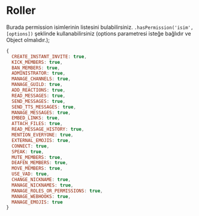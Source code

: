 # Roller

Burada permission isimlerinin listesini bulabilirsiniz. `.hasPermission('isim', [options])` şeklinde kullanabilirsiniz \(options parametresi isteğe bağlıdır ve Object olmalıdır.\);

```javascript
{
  CREATE_INSTANT_INVITE: true,
  KICK_MEMBERS: true,
  BAN_MEMBERS: true,
  ADMINISTRATOR: true,
  MANAGE_CHANNELS: true,
  MANAGE_GUILD: true,
  ADD_REACTIONS: true,
  READ_MESSAGES: true,
  SEND_MESSAGES: true,
  SEND_TTS_MESSAGES: true,
  MANAGE_MESSAGES: true,
  EMBED_LINKS: true,
  ATTACH_FILES: true,
  READ_MESSAGE_HISTORY: true,
  MENTION_EVERYONE: true,
  EXTERNAL_EMOJIS: true,
  CONNECT: true,
  SPEAK: true,
  MUTE_MEMBERS: true,
  DEAFEN_MEMBERS: true,
  MOVE_MEMBERS: true,
  USE_VAD: true,
  CHANGE_NICKNAME: true,
  MANAGE_NICKNAMES: true,
  MANAGE_ROLES_OR_PERMISSIONS: true,
  MANAGE_WEBHOOKS: true,
  MANAGE_EMOJIS: true
}
```

